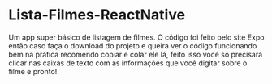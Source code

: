 # Lista-Filmes-ReactNative
Um app super básico de listagem de filmes. O código foi feito pelo site Expo então caso faça o download do projeto e queira ver o código funcionando bem na prática recomendo copiar e colar ele lá, feito isso você só precisará clicar nas caixas de texto com as informações que você digitar sobre o filme e pronto!
